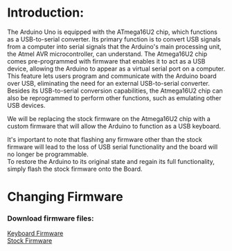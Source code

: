 # Introduction:
The Arduino Uno is equipped with the ATmega16U2 chip, which functions as a USB-to-serial converter. Its primary function is to convert USB signals from a computer into serial signals that the Arduino's main processing unit, the Atmel AVR microcontroller, can understand.
The Atmega16U2 chip comes pre-programmed with firmware that enables it to act as a USB device, allowing the Arduino to appear as a virtual serial port on a computer. This feature lets users program and communicate with the Arduino board over USB, eliminating the need for an external USB-to-serial converter.
Besides its USB-to-serial conversion capabilities, the Atmega16U2 chip can also be reprogrammed to perform other functions, such as emulating other USB devices.

We will be replacing the stock firmware on the Atmega16U2 chip with a custom firmware that will allow the Arduino to function as a USB keyboard. 

It's important to note that flashing any firmware other than the stock firmware will lead to the loss of USB serial functionality and the board will no longer be programmable.  
To restore the Arduino to its original state and regain its full functionality, simply flash the stock firmware onto the Board.


# Changing Firmware


### Download firmware files:
[Keyboard Firmware](Firmware/Arduino-keyboard-0.3.hex) </br>
[Stock Firmware](Firmware/Arduino-usbserial-atmega16u2-Uno-Rev3.hex)
